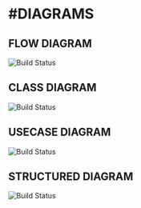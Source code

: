 # #DIAGRAMS #
## FLOW DIAGRAM ##
![Build Status](https://cdn.discordapp.com/attachments/958715499812888627/959465315492839554/Untitled_Diagram.drawio.png)
## CLASS DIAGRAM ##
![Build Status](https://cdn.discordapp.com/attachments/958715499812888627/959453557332017242/Class_Diagram.png)
## USECASE DIAGRAM ##
![Build Status](https://cdn.discordapp.com/attachments/958715499812888627/959474455736881252/UML.png)
## STRUCTURED DIAGRAM ##
![Build Status](https://media.geeksforgeeks.org/wp-content/uploads/TIC_TAC.jpg)
